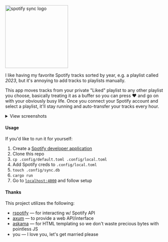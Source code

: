 <img src="https://github.com/zaknesler/spotify-sync/assets/7189795/5720db41-ea10-4b60-80a6-ca66d1858e9b" alt="spotify sync logo" width="200">

I like having my favorite Spotify tracks sorted by year, e.g. a playlist called *2023*, but it's annoying to add tracks to playlists manually.

This app moves tracks from your private "Liked" playlist to any other playlist you choose, basically treating it as a buffer so you can press ❤️ and go on with your obviously busy life. Once you connect your Spotify account and select a playlist, it'll stay running and auto-transfer your tracks every hour.

<details>
  <summary>View screenshots</summary>

  <img src="https://github.com/zaknesler/spotify-sync/assets/7189795/aa849b2f-d970-45e3-80b2-3221b23b8a63" alt="app screenshot" width="350">
  <br>
  <img src="https://github.com/zaknesler/spotify-sync/assets/7189795/641f4251-1fed-463b-8c34-3d2b4fb1d001" alt="app screenshot" width="350">
</details>

#### Usage

If you'd like to run it for yourself:

1. Create a [Spotify developer application](https://developer.spotify.com/dashboard)
1. Clone this repo
1. `cp .config/default.toml .config/local.toml`
1. Add Spotify creds to `.config/local.toml`
1. `touch .config/sync.db`
1. `cargo run`
1. Go to [`localhost:4000`](http://localhost:4000) and follow setup

#### Thanks

This project utilizes the following:

- [rspotify](https://github.com/ramsayleung/rspotify) — for interacting w/ Spotify API
- [axum](https://github.com/tokio-rs/axum) — to provide a web API/interface
- [askama](https://github.com/djc/askama) — for HTML templating so we don't waste precious bytes with pointless JS
- you — I love you, let's get married please
